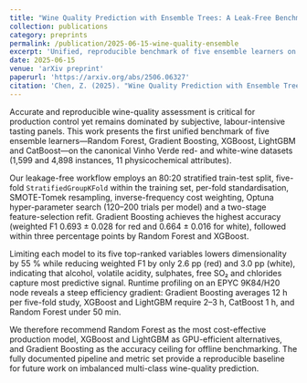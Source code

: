 ```yaml
---
title: "Wine Quality Prediction with Ensemble Trees: A Leak-Free Benchmark"
collection: publications
category: preprints
permalink: /publication/2025-06-15-wine-quality-ensemble
excerpt: 'Unified, reproducible benchmark of five ensemble learners on the Vinho Verde datasets with rigorous leakage-free pipeline.'
date: 2025-06-15
venue: 'arXiv preprint'
paperurl: 'https://arxiv.org/abs/2506.06327'
citation: 'Chen, Z. (2025). "Wine Quality Prediction with Ensemble Trees: A Leak-Free Benchmark." <i>arXiv preprint</i> arXiv:2506.06327.'
---
```


Accurate and reproducible wine-quality assessment is critical for production control yet remains dominated by subjective, labour-intensive tasting panels. This work presents the first unified benchmark of five ensemble learners—Random Forest, Gradient Boosting, XGBoost, LightGBM and CatBoost—on the canonical Vinho Verde red- and white-wine datasets (1,599 and 4,898 instances, 11 physicochemical attributes).

Our leakage-free workflow employs an 80:20 stratified train-test split, five-fold `StratifiedGroupKFold` within the training set, per-fold standardisation, SMOTE-Tomek resampling, inverse-frequency cost weighting, Optuna hyper-parameter search (120–200 trials per model) and a two-stage feature-selection refit. Gradient Boosting achieves the highest accuracy (weighted F1 0.693 ± 0.028 for red and 0.664 ± 0.016 for white), followed within three percentage points by Random Forest and XGBoost.

Limiting each model to its five top-ranked variables lowers dimensionality by 55 % while reducing weighted F1 by only 2.6 pp (red) and 3.0 pp (white), indicating that alcohol, volatile acidity, sulphates, free SO₂ and chlorides capture most predictive signal. Runtime profiling on an EPYC 9K84/H20 node reveals a steep efficiency gradient: Gradient Boosting averages 12 h per five-fold study, XGBoost and LightGBM require 2–3 h, CatBoost 1 h, and Random Forest under 50 min.

We therefore recommend Random Forest as the most cost-effective production model, XGBoost and LightGBM as GPU-efficient alternatives, and Gradient Boosting as the accuracy ceiling for offline benchmarking. The fully documented pipeline and metric set provide a reproducible baseline for future work on imbalanced multi-class wine-quality prediction. 